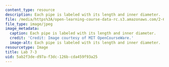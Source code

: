 ```yaml
---
content_type: resource
description: Each pipe is labeled with its length and inner diameter.
file: /media/https%3A/open-learning-course-data-rc.s3.amazonaws.com/2-672-project-laboratory-spring-2009/5ab2f3ded97af3dc126bcda459f93a25_lab7-3.jpg
file_type: image/jpeg
image_metadata:
  caption: Each pipe is labeled with its length and inner diameter.
  credit: 'Credit: Image courtesy of MIT OpenCourseWare.'
  image-alt: Each pipe is labeled with its length and inner diameter.
resourcetype: Image
title: Lab 7-3
uid: 5ab2f3de-d97a-f3dc-126b-cda459f93a25
---
```

